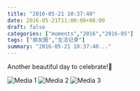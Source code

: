 ```yaml
---
title: "2016-05-21 10:37:40"
date: 2016-05-21T11:00:00+08:00
draft: false
categories: ["moments","2016","2016-05"]
tags: ["朋友圈","生活记录"]
summary: "2016-05-21 10:37:40..."
---
```


Another beautiful day to celebrate!🎉

![Media 1](/Moments/photos/2016-05-21/201605211037400.jpg)
![Media 2](/Moments/photos/2016-05-21/201605211037401.jpg)
![Media 3](/Moments/photos/2016-05-21/201605211037402.jpg)

